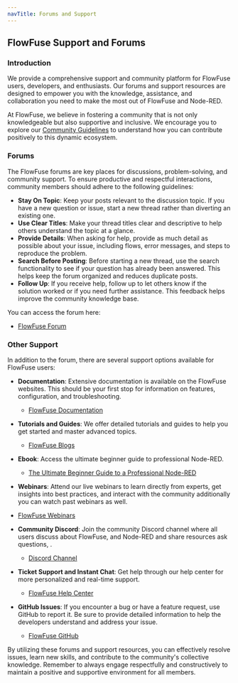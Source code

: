 ```yaml
---
navTitle: Forums and Support
---
```


## FlowFuse Support and Forums

### Introduction

We provide a comprehensive support and community platform for FlowFuse users, developers, and enthusiasts. Our forums and support resources are designed to empower you with the knowledge, assistance, and collaboration you need to make the most out of FlowFuse and Node-RED.

At FlowFuse, we believe in fostering a community that is not only knowledgeable but also supportive and inclusive. We encourage you to explore our [Community Guidelines](./community-guidelines/) to understand how you can contribute positively to this dynamic ecosystem.

### Forums

The FlowFuse forums are key places for discussions, problem-solving, and community support. To ensure productive and respectful interactions, community members should adhere to the following guidelines:

- **Stay On Topic**: Keep your posts relevant to the discussion topic. If you have a new question or issue, start a new thread rather than diverting an existing one.
- **Use Clear Titles**: Make your thread titles clear and descriptive to help others understand the topic at a glance.
- **Provide Details**: When asking for help, provide as much detail as possible about your issue, including flows, error messages, and steps to reproduce the problem.
- **Search Before Posting**: Before starting a new thread, use the search functionality to see if your question has already been answered. This helps keep the forum organized and reduces duplicate posts.
- **Follow Up**: If you receive help, follow up to let others know if the solution worked or if you need further assistance. This feedback helps improve the community knowledge base.

You can access the forum here:

- [FlowFuse Forum](https://discourse.nodered.org/c/vendors/flowfuse/24/)

### Other Support

In addition to the forum, there are several support options available for FlowFuse users:

- **Documentation**: Extensive documentation is available on the FlowFuse websites. This should be your first stop for information on features, configuration, and troubleshooting.
  - [FlowFuse Documentation](/docs/)

- **Tutorials and Guides**: We offer detailed tutorials and guides to help you get started and master advanced topics.
  - [FlowFuse Blogs](/blog/)

- **Ebook**: Access the ultimate beginner guide to professional Node-RED.
  - [The Ultimate Beginner Guide to a Professional Node-RED](/ebooks/beginner-guide-to-a-professional-nodered/)

-  **Webinars**: Attend our live webinars to learn directly from experts, get insights into best practices, and interact with the community additionally you can watch past webinars as well.
  - [FlowFuse Webinars](/webinars/)

- **Community Discord**: Join the community Discord channel where all users discuss about FlowFuse, and Node-RED and share resources ask questions, .
  - [Discord Channel](https://discord.gg/2RrvW8dkrF)

- **Ticket Support and Instant Chat**: Get help through our help center for more personalized and real-time support.
  - [FlowFuse Help Center](https://flowfuse.com/support/)

- **GitHub Issues**: If you encounter a bug or have a feature request, use GitHub to report it. Be sure to provide detailed information to help the developers understand and address your issue.
  - [FlowFuse GitHub](https://github.com/FlowFuse)

By utilizing these forums and support resources, you can effectively resolve issues, learn new skills, and contribute to the community's collective knowledge. Remember to always engage respectfully and constructively to maintain a positive and supportive environment for all members.

